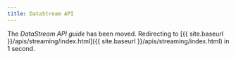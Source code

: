 ```yaml
---
title: DataStream API
---
```


<meta http-equiv="refresh" content="1; url={{ site.baseurl }}/apis/streaming/index.html" />

<!--
Licensed to the Apache Software Foundation (ASF) under one
or more contributor license agreements.  See the NOTICE file
distributed with this work for additional information
regarding copyright ownership.  The ASF licenses this file
to you under the Apache License, Version 2.0 (the
"License"); you may not use this file except in compliance
with the License.  You may obtain a copy of the License at

  http://www.apache.org/licenses/LICENSE-2.0

Unless required by applicable law or agreed to in writing,
software distributed under the License is distributed on an
"AS IS" BASIS, WITHOUT WARRANTIES OR CONDITIONS OF ANY
KIND, either express or implied.  See the License for the
specific language governing permissions and limitations
under the License.
-->

The *DataStream API guide* has been moved. Redirecting to [{{ site.baseurl }}/apis/streaming/index.html]({{ site.baseurl }}/apis/streaming/index.html) in 1 second.
